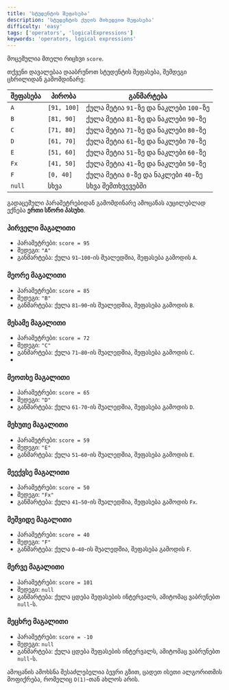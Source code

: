 ```yaml
---
title: 'სტუდენტის შეფასება'
description: 'სტუდენტის ქულის მიხედვით შეფასება'
difficulty: 'easy'
tags: ['operators', 'logicalExpressions']
keywords: 'operators, logical expressions'
---
```


მოცემულია მთელი რიცხვი `score`.

თქვენი დავალებაა დააბრუნოთ სტუდენტის შეფასება, შემდეგი ცხრილიდან გამომდინარე:

| შეფასება    | პირობა       | განმარტება                                  |
| ---------- | ------------ | ------------------------------------------  |
| `A`        | `[91, 100]`  | ქულა მეტია `91`-ზე და ნაკლები `100`-ზე     |
| `B`        | `[81, 90]`   | ქულა მეტია `81`-ზე და ნაკლები `90`-ზე      |
| `C`        | `[71, 80]`   | ქულა მეტია `71`-ზე და ნაკლები `80`-ზე      |
| `D`        | `[61, 70]`   | ქულა მეტია `61`-ზე და ნაკლები `70`-ზე      |
| `E`        | `[51, 60]`   | ქულა მეტია `51`-ზე და ნაკლები `60`-ზე      |
| `Fx`       | `[41, 50]`   | ქულა მეტია `41`-ზე და ნაკლები `50`-ზე      |
| `F`        | `[0, 40]`    | ქულა მეტია `0`-ზე და ნაკლები `40`-ზე       |
| `null`     | სხვა         | სხვა შემთხვევებში                             |

გადაცემული პარამეტრებიდან გამომდინარე ამოცანას აუცილებლად ექნება **ერთი სწორი პასუხი**.

### პირველი მაგალითი

- პარამეტრები: `score = 95`
- შედეგი: `"A"`
- განმარტება: ქულა `91–100`-ის შუალედშია, შეფასება გამოდის `A`.

### მეორე მაგალითი

- პარამეტრები: `score = 85`
- შედეგი: `"B"`
- განმარტება: ქულა `81–90`-ის შუალედშია, შეფასება გამოდის `B`.

### მესამე მაგალითი

- პარამეტრები: `score = 72`
- შედეგი: `"C"`
- განმარტება: ქულა `71–80`-ის შუალედშია, შეფასება გამოდის `C`.
-
### მეოთხე მაგალითი

- პარამეტრები: `score = 65`
- შედეგი: `"D"`
- განმარტება: ქულა `61-70`-ის შუალედშია, შეფასება გამოდის `D`.

### მეხუთე მაგალითი

- პარამეტრები: `score = 59`
- შედეგი: `"E"`
- განმარტება: ქულა `51–60`-ის შუალედშია, შეფასება გამოდის `E`.

### მეექვსე მაგალითი

- პარამეტრები: `score = 50`
- შედეგი: `"Fx"`
- განმარტება: ქულა `41–50`-ის შუალედშია, შეფასება გამოდის `Fx`.

### მეშვიდე მაგალითი

- პარამეტრები: `score = 40`
- შედეგი: `"F"`
- განმარტება: ქულა `0–40`-ის შუალედშია, შეფასება გამოდის `F`.

### მერვე მაგალითი

- პარამეტრები: `score = 101`
- შედეგი: `null`
- განმარტება: ქულა ცდება შეფასების ინტერვალს, ამიტომაც ვაბრუნებთ `null`-ს.

### მეცხრე მაგალითი

- პარამეტრები: `score = -10`
- შედეგი: `null`
- განმარტება: ქულა ცდება შეფასების ინტერვალს, ამიტომაც ვაბრუნებთ `null`-ს.

ამოცანის ამოხსნა შესაძლებელია ბევრი გზით,
ცადეთ ისეთი ალგორითმის მოფიქრება, რომელიც `O(1)`-თან ახლოს არის.